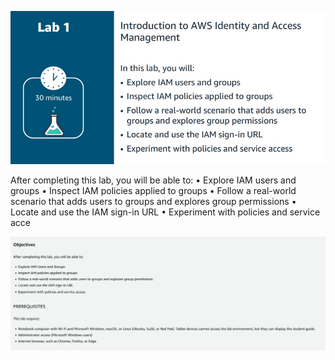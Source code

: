 
![](image/Pasted%20image%2020231010194214.png)


After completing this lab, you will be able to: 
• Explore IAM users and groups 
• Inspect IAM policies applied to groups 
• Follow a real-world scenario that adds users to groups and explores group permissions 
• Locate and use the IAM sign-in URL 
• Experiment with policies and service acce


![](image/Pasted%20image%2020231023222634.png)

